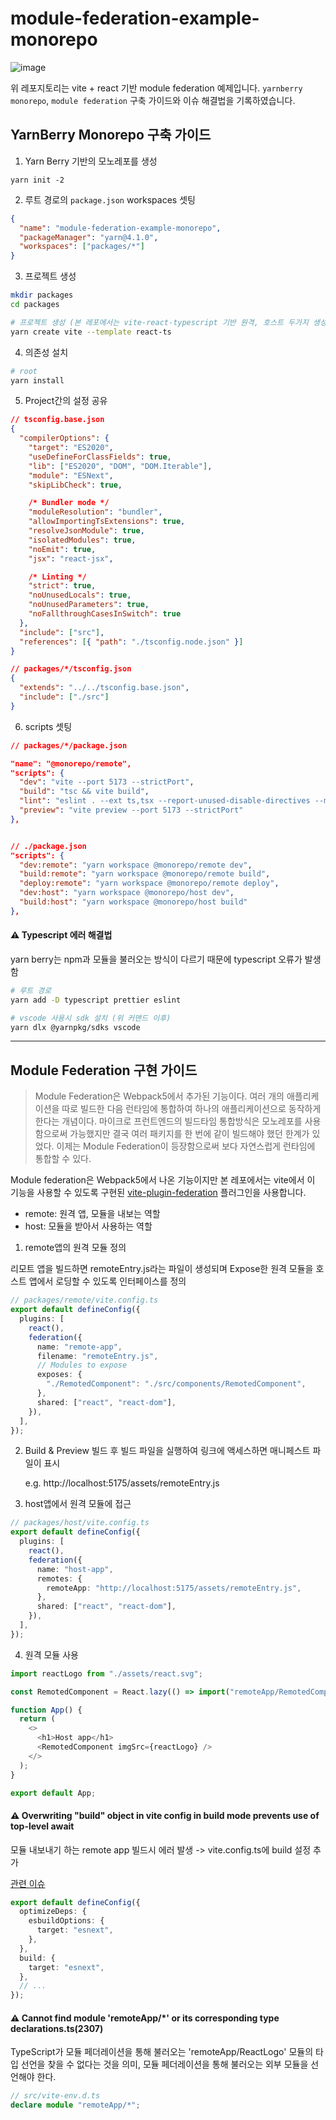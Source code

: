 # module-federation-example-monorepo

![image](https://github.com/jiheon788/module-federation-example-monorepo/assets/90181028/0fce6d85-38ac-4627-910f-f076a1f1b2f6)

위 레포지토리는 vite + react 기반 module federation 예제입니다. `yarnberry monorepo`, `module federation` 구축 가이드와 이슈 해결법을 기록하였습니다.

## YarnBerry Monorepo 구축 가이드

1. Yarn Berry 기반의 모노레포를 생성

```
yarn init -2
```

2. 루트 경로의 `package.json` workspaces 셋팅

```json
{
  "name": "module-federation-example-monorepo",
  "packageManager": "yarn@4.1.0",
  "workspaces": ["packages/*"]
}
```

3. 프로젝트 생성

```bash
mkdir packages
cd packages

# 프로젝트 생성 (본 레포에서는 vite-react-typescript 기반 원격, 호스트 두가지 생성)
yarn create vite --template react-ts
```

4. 의존성 설치

```bash
# root
yarn install
```

5. Project간의 설정 공유

```json
// tsconfig.base.json
{
  "compilerOptions": {
    "target": "ES2020",
    "useDefineForClassFields": true,
    "lib": ["ES2020", "DOM", "DOM.Iterable"],
    "module": "ESNext",
    "skipLibCheck": true,

    /* Bundler mode */
    "moduleResolution": "bundler",
    "allowImportingTsExtensions": true,
    "resolveJsonModule": true,
    "isolatedModules": true,
    "noEmit": true,
    "jsx": "react-jsx",

    /* Linting */
    "strict": true,
    "noUnusedLocals": true,
    "noUnusedParameters": true,
    "noFallthroughCasesInSwitch": true
  },
  "include": ["src"],
  "references": [{ "path": "./tsconfig.node.json" }]
}

// packages/*/tsconfig.json
{
  "extends": "../../tsconfig.base.json",
  "include": ["./src"]
}

```

6. scripts 셋팅

```json
// packages/*/package.json

"name": "@monorepo/remote",
"scripts": {
  "dev": "vite --port 5173 --strictPort",
  "build": "tsc && vite build",
  "lint": "eslint . --ext ts,tsx --report-unused-disable-directives --max-warnings 0",
  "preview": "vite preview --port 5173 --strictPort"
},


// ./package.json
"scripts": {
  "dev:remote": "yarn workspace @monorepo/remote dev",
  "build:remote": "yarn workspace @monorepo/remote build",
  "deploy:remote": "yarn workspace @monorepo/remote deploy",
  "dev:host": "yarn workspace @monorepo/host dev",
  "build:host": "yarn workspace @monorepo/host build"
},

```

#### ⚠️ Typescript 에러 해결법

yarn berry는 npm과 모듈을 불러오는 방식이 다르기 때문에 typescript 오류가 발생함

```bash
# 루트 경로
yarn add -D typescript prettier eslint

# vscode 사용시 sdk 설치 (위 커맨드 이후)
yarn dlx @yarnpkg/sdks vscode
```

---

## Module Federation 구현 가이드

> Module Federation은 Webpack5에서 추가된 기능이다. 여러 개의 애플리케이션을 따로 빌드한 다음 런타임에 통합하여 하나의 애플리케이션으로 동작하게 한다는 개념이다. 마이크로 프런트엔드의 빌드타임 통합방식은 모노레포를 사용함으로써 가능했지만 결국 여러 패키지를 한 번에 같이 빌드해야 했던 한계가 있었다. 이제는 Module Federation이 등장함으로써 보다 자연스럽게 런타임에 통합할 수 있다.

Module federation은 Webpack5에서 나온 기능이지만 본 레포에서는 vite에서 이 기능을 사용할 수 있도록 구현된 [vite-plugin-federation](https://github.com/originjs/vite-plugin-federation) 플러그인을 사용합니다.

- remote: 원격 앱, 모듈을 내보는 역할
- host: 모듈을 받아서 사용하는 역할

1. remote앱의 원격 모듈 정의

리모트 앱을 빌드하면 remoteEntry.js라는 파일이 생성되며 Expose한 원격 모듈을 호스트 앱에서 로딩할 수 있도록 인터페이스를 정의

```typescript
// packages/remote/vite.config.ts
export default defineConfig({
  plugins: [
    react(),
    federation({
      name: "remote-app",
      filename: "remoteEntry.js",
      // Modules to expose
      exposes: {
        "./RemotedComponent": "./src/components/RemotedComponent",
      },
      shared: ["react", "react-dom"],
    }),
  ],
});
```

2. Build & Preview
   빌드 후 빌드 파일을 실행하여 링크에 액세스하면 매니페스트 파일이 표시

   e.g. http://localhost:5175/assets/remoteEntry.js

3. host앱에서 원격 모듈에 접근

```typescript
// packages/host/vite.config.ts
export default defineConfig({
  plugins: [
    react(),
    federation({
      name: "host-app",
      remotes: {
        remoteApp: "http://localhost:5175/assets/remoteEntry.js",
      },
      shared: ["react", "react-dom"],
    }),
  ],
});
```

4. 원격 모듈 사용

```typescript
import reactLogo from "./assets/react.svg";

const RemotedComponent = React.lazy(() => import("remoteApp/RemotedComponent"));

function App() {
  return (
    <>
      <h1>Host app</h1>
      <RemotedComponent imgSrc={reactLogo} />
    </>
  );
}

export default App;
```

#### ⚠️ Overwriting "build" object in vite config in build mode prevents use of top-level await

모듈 내보내기 하는 remote app 빌드시 에러 발생 -> vite.config.ts에 build 설정 추가

[관련 이슈](https://github.com/storybookjs/storybook/issues/22223#issuecomment-1812956474)

```typescript
export default defineConfig({
  optimizeDeps: {
    esbuildOptions: {
      target: "esnext",
    },
  },
  build: {
    target: "esnext",
  },
  // ...
});
```

#### ⚠️ Cannot find module 'remoteApp/\*' or its corresponding type declarations.ts(2307)

TypeScript가 모듈 페더레이션을 통해 불러오는 'remoteApp/ReactLogo' 모듈의 타입 선언을 찾을 수 없다는 것을 의미, 모듈 페더레이션을 통해 불러오는 외부 모듈을 선언해야 한다.

```typescript
// src/vite-env.d.ts
declare module "remoteApp/*";
```
